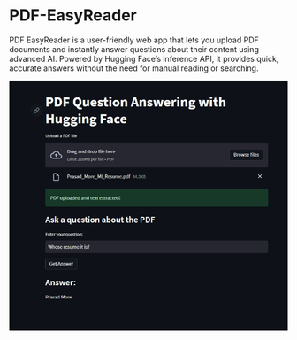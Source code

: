 # PDF-EasyReader
PDF EasyReader is a user-friendly web app that lets you upload PDF documents and instantly answer questions about their content using advanced AI. Powered by Hugging Face’s inference API, it provides quick, accurate answers without the need for manual reading or searching.

![PDF EasyReader Screenshot](hf_pdf_qa_pic.JPG)
